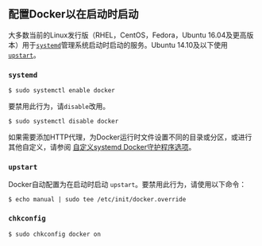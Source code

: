 ## 配置Docker以在启动时启动

大多数当前的Linux发行版（RHEL，CentOS，Fedora，Ubuntu 16.04及更高版本）用于[`systemd`](https://docs.docker.com/install/linux/linux-postinstall/#systemd)管理系统启动时启动的服务。Ubuntu 14.10及以下使用[`upstart`](https://docs.docker.com/install/linux/linux-postinstall/#upstart)。

### `systemd`

```shell
$ sudo systemctl enable docker
```

要禁用此行为，请`disable`改用。

```shell
$ sudo systemctl disable docker
```

如果需要添加HTTP代理，为Docker运行时文件设置不同的目录或分区，或进行其他自定义，请参阅 [自定义systemd Docker守护程序选项](https://docs.docker.com/engine/admin/systemd/)。

### `upstart`

Docker自动配置为在启动时启动 `upstart`。要禁用此行为，请使用以下命令：

```shell
$ echo manual | sudo tee /etc/init/docker.override
```

### `chkconfig`

```shell
$ sudo chkconfig docker on
```